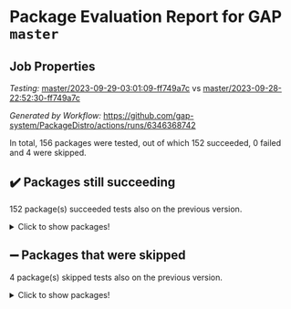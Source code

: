 # Package Evaluation Report for GAP `master`

## Job Properties

*Testing:* [master/2023-09-29-03:01:09-ff749a7c](https://github.com/gap-system/PackageDistro/blob/data/reports/master/2023-09-29-03:01:09-ff749a7c) vs [master/2023-09-28-22:52:30-ff749a7c](https://github.com/gap-system/PackageDistro/blob/data/reports/master/2023-09-28-22:52:30-ff749a7c)

*Generated by Workflow:* https://github.com/gap-system/PackageDistro/actions/runs/6346368742

In total, 156 packages were tested, out of which 152 succeeded, 0 failed and 4 were skipped.

## :heavy_check_mark: Packages still succeeding

152 package(s) succeeded tests also on the previous version.
<details><summary>Click to show packages!</summary>

- 4ti2interface 2023.02-04 [(success)](https://github.com/gap-system/PackageDistro/actions/runs/6346368742/job/17240191412)
- ace 5.6.2 [(success)](https://github.com/gap-system/PackageDistro/actions/runs/6346368742/job/17240191501)
- aclib 1.3.2 [(success)](https://github.com/gap-system/PackageDistro/actions/runs/6346368742/job/17240191591)
- agt 0.3.1 [(success)](https://github.com/gap-system/PackageDistro/actions/runs/6346368742/job/17240191707)
- alnuth 3.2.1 [(success)](https://github.com/gap-system/PackageDistro/actions/runs/6346368742/job/17240191788)
- anupq 3.3.0 [(success)](https://github.com/gap-system/PackageDistro/actions/runs/6346368742/job/17240191890)
- atlasrep 2.1.7 [(success)](https://github.com/gap-system/PackageDistro/actions/runs/6346368742/job/17240191999)
- autodoc 2023.06.19 [(success)](https://github.com/gap-system/PackageDistro/actions/runs/6346368742/job/17240192157)
- automata 1.15 [(success)](https://github.com/gap-system/PackageDistro/actions/runs/6346368742/job/17240193312)
- automgrp 1.3.2 [(success)](https://github.com/gap-system/PackageDistro/actions/runs/6346368742/job/17240193438)
- autpgrp 1.11 [(success)](https://github.com/gap-system/PackageDistro/actions/runs/6346368742/job/17240193519)
- cap 2023.09-10 [(success)](https://github.com/gap-system/PackageDistro/actions/runs/6346368742/job/17240193608)
- caratinterface 2.3.5 [(success)](https://github.com/gap-system/PackageDistro/actions/runs/6346368742/job/17240193683)
- cddinterface 2022.11.01 [(success)](https://github.com/gap-system/PackageDistro/actions/runs/6346368742/job/17240193748)
- circle 1.6.6 [(success)](https://github.com/gap-system/PackageDistro/actions/runs/6346368742/job/17240193831)
- classicpres 1.22 [(success)](https://github.com/gap-system/PackageDistro/actions/runs/6346368742/job/17240193907)
- cohomolo 1.6.11 [(success)](https://github.com/gap-system/PackageDistro/actions/runs/6346368742/job/17240193974)
- congruence 1.2.5 [(success)](https://github.com/gap-system/PackageDistro/actions/runs/6346368742/job/17240194048)
- corelg 1.56 [(success)](https://github.com/gap-system/PackageDistro/actions/runs/6346368742/job/17240194134)
- crime 1.6 [(success)](https://github.com/gap-system/PackageDistro/actions/runs/6346368742/job/17240194229)
- crisp 1.4.6 [(success)](https://github.com/gap-system/PackageDistro/actions/runs/6346368742/job/17240194320)
- crypting 0.10.4 [(success)](https://github.com/gap-system/PackageDistro/actions/runs/6346368742/job/17240194391)
- cryst 4.1.26 [(success)](https://github.com/gap-system/PackageDistro/actions/runs/6346368742/job/17240194469)
- crystcat 1.1.10 [(success)](https://github.com/gap-system/PackageDistro/actions/runs/6346368742/job/17240194540)
- ctbllib 1.3.6 [(success)](https://github.com/gap-system/PackageDistro/actions/runs/6346368742/job/17240194627)
- cubefree 1.19 [(success)](https://github.com/gap-system/PackageDistro/actions/runs/6346368742/job/17240194722)
- curlinterface 2.3.2 [(success)](https://github.com/gap-system/PackageDistro/actions/runs/6346368742/job/17240194841)
- cvec 2.8.1 [(success)](https://github.com/gap-system/PackageDistro/actions/runs/6346368742/job/17240194957)
- datastructures 0.3.0 [(success)](https://github.com/gap-system/PackageDistro/actions/runs/6346368742/job/17240195050)
- deepthought 1.0.6 [(success)](https://github.com/gap-system/PackageDistro/actions/runs/6346368742/job/17240195148)
- design 1.8 [(success)](https://github.com/gap-system/PackageDistro/actions/runs/6346368742/job/17240195228)
- difsets 2.3.1 [(success)](https://github.com/gap-system/PackageDistro/actions/runs/6346368742/job/17240195310)
- digraphs 1.6.3 [(success)](https://github.com/gap-system/PackageDistro/actions/runs/6346368742/job/17240195394)
- edim 1.3.7 [(success)](https://github.com/gap-system/PackageDistro/actions/runs/6346368742/job/17240195482)
- example 4.3.4 [(success)](https://github.com/gap-system/PackageDistro/actions/runs/6346368742/job/17240195595)
- examplesforhomalg 2023.08-02 [(success)](https://github.com/gap-system/PackageDistro/actions/runs/6346368742/job/17240195682)
- factint 1.6.3 [(success)](https://github.com/gap-system/PackageDistro/actions/runs/6346368742/job/17240195777)
- ferret 1.0.9 [(success)](https://github.com/gap-system/PackageDistro/actions/runs/6346368742/job/17240195865)
- fga 1.5.0 [(success)](https://github.com/gap-system/PackageDistro/actions/runs/6346368742/job/17240195974)
- fining 1.5.6 [(success)](https://github.com/gap-system/PackageDistro/actions/runs/6346368742/job/17240196080)
- float 1.0.3 [(success)](https://github.com/gap-system/PackageDistro/actions/runs/6346368742/job/17240196185)
- format 1.4.3 [(success)](https://github.com/gap-system/PackageDistro/actions/runs/6346368742/job/17240196313)
- forms 1.2.9 [(success)](https://github.com/gap-system/PackageDistro/actions/runs/6346368742/job/17240196432)
- fplsa 1.2.6 [(success)](https://github.com/gap-system/PackageDistro/actions/runs/6346368742/job/17240196560)
- fr 2.4.12 [(success)](https://github.com/gap-system/PackageDistro/actions/runs/6346368742/job/17240196680)
- francy 2.0.3 [(success)](https://github.com/gap-system/PackageDistro/actions/runs/6346368742/job/17240196791)
- fwtree 1.3 [(success)](https://github.com/gap-system/PackageDistro/actions/runs/6346368742/job/17240196937)
- gapdoc 1.6.6 [(success)](https://github.com/gap-system/PackageDistro/actions/runs/6346368742/job/17240197069)
- gauss 2023.02-04 [(success)](https://github.com/gap-system/PackageDistro/actions/runs/6346368742/job/17240197218)
- gaussforhomalg 2023.08-01 [(success)](https://github.com/gap-system/PackageDistro/actions/runs/6346368742/job/17240197364)
- gbnp 1.0.5 [(success)](https://github.com/gap-system/PackageDistro/actions/runs/6346368742/job/17240197508)
- generalizedmorphismsforcap 2023.08-02 [(success)](https://github.com/gap-system/PackageDistro/actions/runs/6346368742/job/17240197739)
- genss 1.6.8 [(success)](https://github.com/gap-system/PackageDistro/actions/runs/6346368742/job/17240197912)
- gradedmodules 2023.08-01 [(success)](https://github.com/gap-system/PackageDistro/actions/runs/6346368742/job/17240198087)
- gradedringforhomalg 2023.08-01 [(success)](https://github.com/gap-system/PackageDistro/actions/runs/6346368742/job/17240198258)
- grape 4.9.0 [(success)](https://github.com/gap-system/PackageDistro/actions/runs/6346368742/job/17240198395)
- groupoids 1.73 [(success)](https://github.com/gap-system/PackageDistro/actions/runs/6346368742/job/17240198537)
- grpconst 2.6.4 [(success)](https://github.com/gap-system/PackageDistro/actions/runs/6346368742/job/17240198685)
- guarana 0.96.3 [(success)](https://github.com/gap-system/PackageDistro/actions/runs/6346368742/job/17240198845)
- guava 3.18 [(success)](https://github.com/gap-system/PackageDistro/actions/runs/6346368742/job/17240198987)
- hap 1.58 [(success)](https://github.com/gap-system/PackageDistro/actions/runs/6346368742/job/17240199133)
- hapcryst 0.1.15 [(success)](https://github.com/gap-system/PackageDistro/actions/runs/6346368742/job/17240199308)
- hecke 1.5.3 [(success)](https://github.com/gap-system/PackageDistro/actions/runs/6346368742/job/17240199460)
- help 3.5 [(success)](https://github.com/gap-system/PackageDistro/actions/runs/6346368742/job/17240199608)
- homalg 2023.08-02 [(success)](https://github.com/gap-system/PackageDistro/actions/runs/6346368742/job/17240199776)
- homalgtocas 2023.08-01 [(success)](https://github.com/gap-system/PackageDistro/actions/runs/6346368742/job/17240199938)
- idrel 2.45 [(success)](https://github.com/gap-system/PackageDistro/actions/runs/6346368742/job/17240200070)
- images 1.3.1 [(success)](https://github.com/gap-system/PackageDistro/actions/runs/6346368742/job/17240200224)
- intpic 0.3.0 [(success)](https://github.com/gap-system/PackageDistro/actions/runs/6346368742/job/17240200382)
- io 4.8.1 [(success)](https://github.com/gap-system/PackageDistro/actions/runs/6346368742/job/17240200531)
- io_forhomalg 2023.02-04 [(success)](https://github.com/gap-system/PackageDistro/actions/runs/6346368742/job/17240200707)
- irredsol 1.4.4 [(success)](https://github.com/gap-system/PackageDistro/actions/runs/6346368742/job/17240200861)
- json 2.1.1 [(success)](https://github.com/gap-system/PackageDistro/actions/runs/6346368742/job/17240200981)
- jupyterkernel 1.5.0 [(success)](https://github.com/gap-system/PackageDistro/actions/runs/6346368742/job/17240201095)
- jupyterviz 1.5.6 [(success)](https://github.com/gap-system/PackageDistro/actions/runs/6346368742/job/17240201230)
- kan 1.36 [(success)](https://github.com/gap-system/PackageDistro/actions/runs/6346368742/job/17240201358)
- kbmag 1.5.11 [(success)](https://github.com/gap-system/PackageDistro/actions/runs/6346368742/job/17240201466)
- laguna 3.9.6 [(success)](https://github.com/gap-system/PackageDistro/actions/runs/6346368742/job/17240201603)
- liealgdb 2.2.1 [(success)](https://github.com/gap-system/PackageDistro/actions/runs/6346368742/job/17240201697)
- liepring 2.8 [(success)](https://github.com/gap-system/PackageDistro/actions/runs/6346368742/job/17240201798)
- liering 2.4.2 [(success)](https://github.com/gap-system/PackageDistro/actions/runs/6346368742/job/17240201870)
- linearalgebraforcap 2023.09-03 [(success)](https://github.com/gap-system/PackageDistro/actions/runs/6346368742/job/17240201958)
- localizeringforhomalg 2023.08-02 [(success)](https://github.com/gap-system/PackageDistro/actions/runs/6346368742/job/17240202061)
- loops 3.4.3 [(success)](https://github.com/gap-system/PackageDistro/actions/runs/6346368742/job/17240202138)
- lpres 1.0.3 [(success)](https://github.com/gap-system/PackageDistro/actions/runs/6346368742/job/17240202225)
- majoranaalgebras 1.5.1 [(success)](https://github.com/gap-system/PackageDistro/actions/runs/6346368742/job/17240202330)
- mapclass 1.4.6 [(success)](https://github.com/gap-system/PackageDistro/actions/runs/6346368742/job/17240202440)
- matgrp 0.70 [(success)](https://github.com/gap-system/PackageDistro/actions/runs/6346368742/job/17240202560)
- matricesforhomalg 2023.08-02 [(success)](https://github.com/gap-system/PackageDistro/actions/runs/6346368742/job/17240202656)
- modisom 2.5.4 [(success)](https://github.com/gap-system/PackageDistro/actions/runs/6346368742/job/17240202839)
- modulepresentationsforcap 2023.09-01 [(success)](https://github.com/gap-system/PackageDistro/actions/runs/6346368742/job/17240202932)
- modules 2023.08-02 [(success)](https://github.com/gap-system/PackageDistro/actions/runs/6346368742/job/17240203039)
- monoidalcategories 2023.08-11 [(success)](https://github.com/gap-system/PackageDistro/actions/runs/6346368742/job/17240203148)
- nconvex 2022.09-01 [(success)](https://github.com/gap-system/PackageDistro/actions/runs/6346368742/job/17240203257)
- nilmat 1.4.2 [(success)](https://github.com/gap-system/PackageDistro/actions/runs/6346368742/job/17240203395)
- nock 1.5 [(success)](https://github.com/gap-system/PackageDistro/actions/runs/6346368742/job/17240203500)
- normalizinterface 1.3.6 [(success)](https://github.com/gap-system/PackageDistro/actions/runs/6346368742/job/17240203601)
- nq 2.5.10 [(success)](https://github.com/gap-system/PackageDistro/actions/runs/6346368742/job/17240203704)
- numericalsgps 1.3.1 [(success)](https://github.com/gap-system/PackageDistro/actions/runs/6346368742/job/17240203811)
- openmath 11.5.3 [(success)](https://github.com/gap-system/PackageDistro/actions/runs/6346368742/job/17240203892)
- orb 4.9.0 [(success)](https://github.com/gap-system/PackageDistro/actions/runs/6346368742/job/17240203969)
- packagemanager 1.4.1 [(success)](https://github.com/gap-system/PackageDistro/actions/runs/6346368742/job/17240204044)
- patternclass 2.4.3 [(success)](https://github.com/gap-system/PackageDistro/actions/runs/6346368742/job/17240204111)
- permut 2.0.4 [(success)](https://github.com/gap-system/PackageDistro/actions/runs/6346368742/job/17240204200)
- polenta 1.3.10 [(success)](https://github.com/gap-system/PackageDistro/actions/runs/6346368742/job/17240204265)
- polymaking 0.8.6 [(success)](https://github.com/gap-system/PackageDistro/actions/runs/6346368742/job/17240204325)
- primgrp 3.4.4 [(success)](https://github.com/gap-system/PackageDistro/actions/runs/6346368742/job/17240204390)
- profiling 2.5.4 [(success)](https://github.com/gap-system/PackageDistro/actions/runs/6346368742/job/17240204468)
- qpa 1.34 [(success)](https://github.com/gap-system/PackageDistro/actions/runs/6346368742/job/17240204559)
- quagroup 1.8.3 [(success)](https://github.com/gap-system/PackageDistro/actions/runs/6346368742/job/17240204641)
- radiroot 2.9 [(success)](https://github.com/gap-system/PackageDistro/actions/runs/6346368742/job/17240204703)
- rcwa 4.7.1 [(success)](https://github.com/gap-system/PackageDistro/actions/runs/6346368742/job/17240204768)
- rds 1.8 [(success)](https://github.com/gap-system/PackageDistro/actions/runs/6346368742/job/17240204836)
- recog 1.4.2 [(success)](https://github.com/gap-system/PackageDistro/actions/runs/6346368742/job/17240204927)
- repndecomp 1.3.0 [(success)](https://github.com/gap-system/PackageDistro/actions/runs/6346368742/job/17240205012)
- repsn 3.1.1 [(success)](https://github.com/gap-system/PackageDistro/actions/runs/6346368742/job/17240205108)
- resclasses 4.7.3 [(success)](https://github.com/gap-system/PackageDistro/actions/runs/6346368742/job/17240205203)
- ringsforhomalg 2023.08-02 [(success)](https://github.com/gap-system/PackageDistro/actions/runs/6346368742/job/17240205289)
- sco 2023.08-01 [(success)](https://github.com/gap-system/PackageDistro/actions/runs/6346368742/job/17240205359)
- scscp 2.4.1 [(success)](https://github.com/gap-system/PackageDistro/actions/runs/6346368742/job/17240205473)
- semigroups 5.3.1 [(success)](https://github.com/gap-system/PackageDistro/actions/runs/6346368742/job/17240205575)
- sglppow 2.3 [(success)](https://github.com/gap-system/PackageDistro/actions/runs/6346368742/job/17240205660)
- sgpviz 0.999.5 [(success)](https://github.com/gap-system/PackageDistro/actions/runs/6346368742/job/17240205749)
- simpcomp 2.1.14 [(success)](https://github.com/gap-system/PackageDistro/actions/runs/6346368742/job/17240205846)
- singular 2023.02.09 [(success)](https://github.com/gap-system/PackageDistro/actions/runs/6346368742/job/17240205950)
- sl2reps 1.1 [(success)](https://github.com/gap-system/PackageDistro/actions/runs/6346368742/job/17240206055)
- sla 1.5.3 [(success)](https://github.com/gap-system/PackageDistro/actions/runs/6346368742/job/17240206139)
- smallgrp 1.5.3 [(success)](https://github.com/gap-system/PackageDistro/actions/runs/6346368742/job/17240206254)
- smallsemi 0.6.13 [(success)](https://github.com/gap-system/PackageDistro/actions/runs/6346368742/job/17240206367)
- sonata 2.9.6 [(success)](https://github.com/gap-system/PackageDistro/actions/runs/6346368742/job/17240206483)
- sophus 1.27 [(success)](https://github.com/gap-system/PackageDistro/actions/runs/6346368742/job/17240206593)
- sotgrps 1.2 [(success)](https://github.com/gap-system/PackageDistro/actions/runs/6346368742/job/17240206712)
- spinsym 1.5.2 [(success)](https://github.com/gap-system/PackageDistro/actions/runs/6346368742/job/17240206830)
- standardff 1.0 [(success)](https://github.com/gap-system/PackageDistro/actions/runs/6346368742/job/17240206934)
- symbcompcc 1.3.2 [(success)](https://github.com/gap-system/PackageDistro/actions/runs/6346368742/job/17240207034)
- thelma 1.3 [(success)](https://github.com/gap-system/PackageDistro/actions/runs/6346368742/job/17240207143)
- tomlib 1.2.9 [(success)](https://github.com/gap-system/PackageDistro/actions/runs/6346368742/job/17240207239)
- toolsforhomalg 2023.07-01 [(success)](https://github.com/gap-system/PackageDistro/actions/runs/6346368742/job/17240207345)
- toric 1.9.5 [(success)](https://github.com/gap-system/PackageDistro/actions/runs/6346368742/job/17240207452)
- toricvarieties 2022.07.13 [(success)](https://github.com/gap-system/PackageDistro/actions/runs/6346368742/job/17240207585)
- transgrp 3.6.4 [(success)](https://github.com/gap-system/PackageDistro/actions/runs/6346368742/job/17240207925)
- ugaly 4.1.3 [(success)](https://github.com/gap-system/PackageDistro/actions/runs/6346368742/job/17240208160)
- unipot 1.5 [(success)](https://github.com/gap-system/PackageDistro/actions/runs/6346368742/job/17240208299)
- unitlib 4.2.0 [(success)](https://github.com/gap-system/PackageDistro/actions/runs/6346368742/job/17240208457)
- utils 0.84 [(success)](https://github.com/gap-system/PackageDistro/actions/runs/6346368742/job/17240208600)
- uuid 0.7 [(success)](https://github.com/gap-system/PackageDistro/actions/runs/6346368742/job/17240208771)
- walrus 0.9991 [(success)](https://github.com/gap-system/PackageDistro/actions/runs/6346368742/job/17240208905)
- wedderga 4.10.4 [(success)](https://github.com/gap-system/PackageDistro/actions/runs/6346368742/job/17240209026)
- xmod 2.91 [(success)](https://github.com/gap-system/PackageDistro/actions/runs/6346368742/job/17240209124)
- xmodalg 1.23 [(success)](https://github.com/gap-system/PackageDistro/actions/runs/6346368742/job/17240209260)
- yangbaxter 0.10.3 [(success)](https://github.com/gap-system/PackageDistro/actions/runs/6346368742/job/17240209395)
- zeromqinterface 0.14 [(success)](https://github.com/gap-system/PackageDistro/actions/runs/6346368742/job/17240209549)
</details>

## :heavy_minus_sign: Packages that were skipped

4 package(s) skipped tests also on the previous version.
<details><summary>Click to show packages!</summary>

- browse 1.8.21 [(skipped)](https://github.com/gap-system/PackageDistro/actions/runs/6346368742/job/17239763339)
- itc 1.5.1 [(skipped)](https://github.com/gap-system/PackageDistro/actions/runs/6346368742/job/17239763339)
- polycyclic 2.16 [(skipped)](https://github.com/gap-system/PackageDistro/actions/runs/6346368742/job/17239763339)
- xgap 4.31 [(skipped)](https://github.com/gap-system/PackageDistro/actions/runs/6346368742/job/17239763339)
</details>

